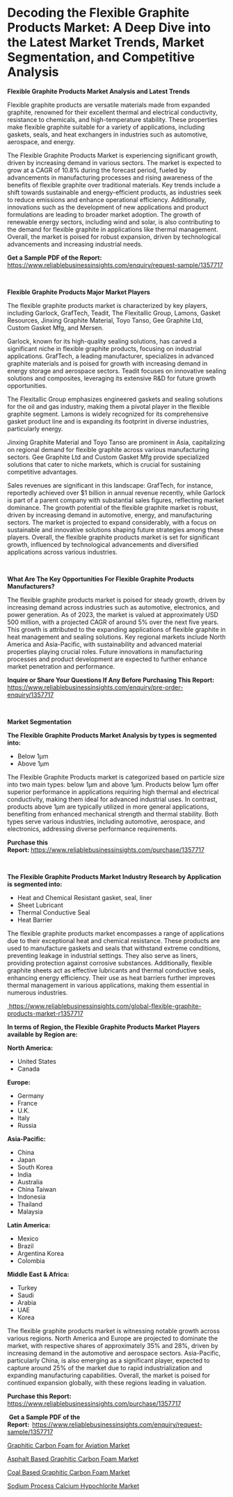 <p><h1>Decoding the Flexible Graphite Products Market: A Deep Dive into the Latest Market Trends, Market Segmentation, and Competitive Analysis</h1></p><p><strong>Flexible Graphite Products Market Analysis and Latest Trends</strong></p>
<p><p>Flexible graphite products are versatile materials made from expanded graphite, renowned for their excellent thermal and electrical conductivity, resistance to chemicals, and high-temperature stability. These properties make flexible graphite suitable for a variety of applications, including gaskets, seals, and heat exchangers in industries such as automotive, aerospace, and energy. </p><p>The Flexible Graphite Products Market is experiencing significant growth, driven by increasing demand in various sectors. The market is expected to grow at a CAGR of 10.8% during the forecast period, fueled by advancements in manufacturing processes and rising awareness of the benefits of flexible graphite over traditional materials. Key trends include a shift towards sustainable and energy-efficient products, as industries seek to reduce emissions and enhance operational efficiency. Additionally, innovations such as the development of new applications and product formulations are leading to broader market adoption. The growth of renewable energy sectors, including wind and solar, is also contributing to the demand for flexible graphite in applications like thermal management. Overall, the market is poised for robust expansion, driven by technological advancements and increasing industrial needs.</p></p>
<p><strong>Get a Sample PDF of the Report:&nbsp;</strong> <a href="https://www.reliablebusinessinsights.com/enquiry/request-sample/1357717?utm_campaign=1847&utm_medium=2&utm_source=Github&utm_content=ia&utm_term=01022025&utm_id=flexible-graphite-products">https://www.reliablebusinessinsights.com/enquiry/request-sample/1357717</a></p>
<p>&nbsp;</p>
<p><strong>Flexible Graphite Products Major Market Players</strong></p>
<p><p>The flexible graphite products market is characterized by key players, including Garlock, GrafTech, Teadit, The Flexitallic Group, Lamons, Gasket Resources, Jinxing Graphite Material, Toyo Tanso, Gee Graphite Ltd, Custom Gasket Mfg, and Mersen. </p><p>Garlock, known for its high-quality sealing solutions, has carved a significant niche in flexible graphite products, focusing on industrial applications. GrafTech, a leading manufacturer, specializes in advanced graphite materials and is poised for growth with increasing demand in energy storage and aerospace sectors. Teadit focuses on innovative sealing solutions and composites, leveraging its extensive R&D for future growth opportunities. </p><p>The Flexitallic Group emphasizes engineered gaskets and sealing solutions for the oil and gas industry, making them a pivotal player in the flexible graphite segment. Lamons is widely recognized for its comprehensive gasket product line and is expanding its footprint in diverse industries, particularly energy. </p><p>Jinxing Graphite Material and Toyo Tanso are prominent in Asia, capitalizing on regional demand for flexible graphite across various manufacturing sectors. Gee Graphite Ltd and Custom Gasket Mfg provide specialized solutions that cater to niche markets, which is crucial for sustaining competitive advantages. </p><p>Sales revenues are significant in this landscape: GrafTech, for instance, reportedly achieved over $1 billion in annual revenue recently, while Garlock is part of a parent company with substantial sales figures, reflecting market dominance. The growth potential of the flexible graphite market is robust, driven by increasing demand in automotive, energy, and manufacturing sectors. The market is projected to expand considerably, with a focus on sustainable and innovative solutions shaping future strategies among these players. Overall, the flexible graphite products market is set for significant growth, influenced by technological advancements and diversified applications across various industries.</p></p>
<p>&nbsp;</p>
<p><strong>What Are The Key Opportunities For Flexible Graphite Products Manufacturers?</strong></p>
<p><p>The flexible graphite products market is poised for steady growth, driven by increasing demand across industries such as automotive, electronics, and power generation. As of 2023, the market is valued at approximately USD 500 million, with a projected CAGR of around 5% over the next five years. This growth is attributed to the expanding applications of flexible graphite in heat management and sealing solutions. Key regional markets include North America and Asia-Pacific, with sustainability and advanced material properties playing crucial roles. Future innovations in manufacturing processes and product development are expected to further enhance market penetration and performance.</p></p>
<p><strong>Inquire or Share Your Questions If Any Before Purchasing This Report:</strong> <a href="https://www.reliablebusinessinsights.com/enquiry/pre-order-enquiry/1357717?utm_campaign=1847&utm_medium=2&utm_source=Github&utm_content=ia&utm_term=01022025&utm_id=flexible-graphite-products">https://www.reliablebusinessinsights.com/enquiry/pre-order-enquiry/1357717</a></p>
<p>&nbsp;</p>
<p><strong>Market Segmentation</strong></p>
<p><strong>The Flexible Graphite Products Market Analysis by types is segmented into:</strong></p>
<p><ul><li>Below 1μm</li><li>Above 1μm</li></ul></p>
<p><p>The Flexible Graphite Products market is categorized based on particle size into two main types: below 1μm and above 1μm. Products below 1μm offer superior performance in applications requiring high thermal and electrical conductivity, making them ideal for advanced industrial uses. In contrast, products above 1μm are typically utilized in more general applications, benefiting from enhanced mechanical strength and thermal stability. Both types serve various industries, including automotive, aerospace, and electronics, addressing diverse performance requirements.</p></p>
<p><strong>Purchase this Report:&nbsp;</strong><a href="https://www.reliablebusinessinsights.com/purchase/1357717?utm_campaign=1847&utm_medium=2&utm_source=Github&utm_content=ia&utm_term=01022025&utm_id=flexible-graphite-products">https://www.reliablebusinessinsights.com/purchase/1357717</a></p>
<p>&nbsp;</p>
<p><strong>The Flexible Graphite Products Market Industry Research by Application is segmented into:</strong></p>
<p><ul><li>Heat and Chemical Resistant gasket, seal, liner</li><li>Sheet Lubricant</li><li>Thermal Conductive Seal</li><li>Heat Barrier</li></ul></p>
<p><p>The flexible graphite products market encompasses a range of applications due to their exceptional heat and chemical resistance. These products are used to manufacture gaskets and seals that withstand extreme conditions, preventing leakage in industrial settings. They also serve as liners, providing protection against corrosive substances. Additionally, flexible graphite sheets act as effective lubricants and thermal conductive seals, enhancing energy efficiency. Their use as heat barriers further improves thermal management in various applications, making them essential in numerous industries.</p></p>
<p><a href="https://www.reliablebusinessinsights.com/global-flexible-graphite-products-market-r1357717?utm_campaign=1847&utm_medium=2&utm_source=Github&utm_content=ia&utm_term=01022025&utm_id=flexible-graphite-products">&nbsp;https://www.reliablebusinessinsights.com/global-flexible-graphite-products-market-r1357717</a></p>
<p><strong>In terms of Region, the Flexible Graphite Products Market Players available by Region are:</strong></p>
<p>
    <p> <strong> North America: </strong>
        <ul>
            <li>United States</li>
            <li>Canada</li>
        </ul>
        </p> 
    <p> <strong> Europe: </strong>
        <ul>
            <li>Germany</li>
            <li>France</li>
            <li>U.K.</li>
            <li>Italy</li>
            <li>Russia</li>
        </ul>
        </p> 
    <p> <strong> Asia-Pacific: </strong>
        <ul>
            <li>China</li>
            <li>Japan</li>
            <li>South Korea</li>
            <li>India</li>
            <li>Australia</li>
            <li>China Taiwan</li>
            <li>Indonesia</li>
            <li>Thailand</li>
            <li>Malaysia</li>
        </ul>
        </p> 
    <p> <strong> Latin America: </strong>
        <ul>
            <li>Mexico</li>
            <li>Brazil</li>
            <li>Argentina Korea</li>
            <li>Colombia</li>
        </ul>
        </p> 
    <p> <strong> Middle East & Africa: </strong>
        <ul>
            <li>Turkey</li>
            <li>Saudi</li>
            <li>Arabia</li>
            <li>UAE</li>
            <li>Korea</li>
        </ul>
    </p>
    </p>
<p><p>The flexible graphite products market is witnessing notable growth across various regions. North America and Europe are projected to dominate the market, with respective shares of approximately 35% and 28%, driven by increasing demand in the automotive and aerospace sectors. Asia-Pacific, particularly China, is also emerging as a significant player, expected to capture around 25% of the market due to rapid industrialization and expanding manufacturing capabilities. Overall, the market is poised for continued expansion globally, with these regions leading in valuation.</p></p>
<p><strong>Purchase this Report: </strong><a href="https://www.reliablebusinessinsights.com/purchase/1357717?utm_campaign=1847&utm_medium=2&utm_source=Github&utm_content=ia&utm_term=01022025&utm_id=flexible-graphite-products">https://www.reliablebusinessinsights.com/purchase/1357717</a></p>
<p>&nbsp;<strong>Get a Sample PDF of the Report:&nbsp;&nbsp;</strong><a href="https://www.reliablebusinessinsights.com/enquiry/request-sample/1357717?utm_campaign=1847&utm_medium=2&utm_source=Github&utm_content=ia&utm_term=01022025&utm_id=flexible-graphite-products">https://www.reliablebusinessinsights.com/enquiry/request-sample/1357717</a></p>
<p><strong></strong></p>
<p><p><a href="https://github.com/taxyevgwlle/Market-Research-Report-List-1/blob/main/graphitic-carbon-foam-for-aviation-market.md?utm_campaign=1847&utm_medium=2&utm_source=Github&utm_content=ia&utm_term=01022025&utm_id=flexible-graphite-products">Graphitic Carbon Foam for Aviation Market</a></p><p><a href="https://github.com/kaqiewan/Market-Research-Report-List-1/blob/main/asphalt-based-graphitic-carbon-foam-market.md?utm_campaign=1847&utm_medium=2&utm_source=Github&utm_content=ia&utm_term=01022025&utm_id=flexible-graphite-products">Asphalt Based Graphitic Carbon Foam Market</a></p><p><a href="https://github.com/verikaahova/Market-Research-Report-List-1/blob/main/coal-based-graphitic-carbon-foam-market.md?utm_campaign=1847&utm_medium=2&utm_source=Github&utm_content=ia&utm_term=01022025&utm_id=flexible-graphite-products">Coal Based Graphitic Carbon Foam Market</a></p><p><a href="https://github.com/ezahdyre/Market-Research-Report-List-1/blob/main/sodium-process-calcium-hypochlorite-market.md?utm_campaign=1847&utm_medium=2&utm_source=Github&utm_content=ia&utm_term=01022025&utm_id=flexible-graphite-products">Sodium Process Calcium Hypochlorite Market</a></p></p>